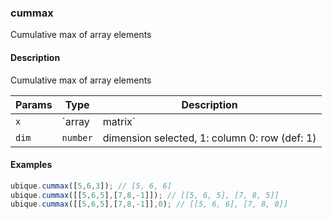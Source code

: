 ### cummax
Cumulative max of array elements


#### Description

Cumulative max of array elements


|Params|Type|Description
|---------|----|-----------
|`x` | `array|matrix` | array or matrix of values
|`dim` | `number` | dimension selected, 1: column 0: row (def: 1)


#### Examples

```js
ubique.cummax([5,6,3]); // [5, 6, 6]
ubique.cummax([[5,6,5],[7,8,-1]]); // [[5, 6, 5], [7, 8, 5]]
ubique.cummax([[5,6,5],[7,8,-1]],0); // [[5, 6, 6], [7, 8, 8]]
```

